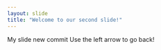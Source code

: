 ```yaml
---
layout: slide
title: "Welcome to our second slide!"
---
```

My slide new commit
Use the left arrow to go back!
